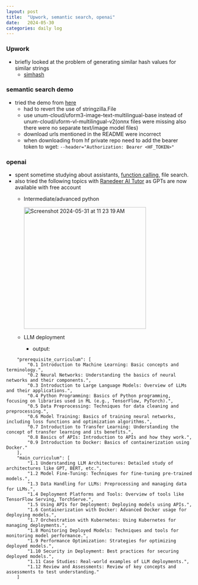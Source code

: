```yaml
---
layout: post
title:  "Upwork, semantic search, openai"
date:   2024-05-30
categories: daily log
---
```


### Upwork
- briefly looked at the problem of generating similar hash values for similar strings
    - [simhash](https://github.com/1e0ng/simhash)

### semantic search demo
- tried the demo from [here](https://github.com/ashvardanian/usearch-images)
    - had to revert the use of stringzilla.File
    - use unum-cloud/uform3-image-text-multilingual-base instead of unum-cloud/uform-vl-multilingual-v2(onnx files were missing also there were no separate text/image model files)
    - download urls mentioned in the README were incorrect
    - when downloading from hf private repo need to add the bearer token to wget: ```--header="Authorization: Bearer <HF_TOKEN>"```

### openai
- spent sometime studying about assistants, [function calling](https://cookbook.openai.com/examples/how_to_call_functions_with_chat_models), file search.
- also tried the following topics with [Ranedeer AI Tutor](https://github.com/JushBJJ/Mr.-Ranedeer-AI-Tutor) as GPTs are now available with free account
    - Intermediate/advanced python
      
      <img width="329" alt="Screenshot 2024-05-31 at 11 23 19 AM" src="https://github.com/mkmohangb/mkmohangb.github.io/assets/2610866/1d869787-dc58-47e7-9b46-57bb3c7cd95a">

    - LLM deployment
      - output:
```
    "prerequisite_curriculum": [
        "0.1 Introduction to Machine Learning: Basic concepts and terminology.",
        "0.2 Neural Networks: Understanding the basics of neural networks and their components.",
        "0.3 Introduction to Large Language Models: Overview of LLMs and their applications.",
        "0.4 Python Programming: Basics of Python programming, focusing on libraries used in ML (e.g., TensorFlow, PyTorch).",
        "0.5 Data Preprocessing: Techniques for data cleaning and preprocessing.",
        "0.6 Model Training: Basics of training neural networks, including loss functions and optimization algorithms.",
        "0.7 Introduction to Transfer Learning: Understanding the concept of transfer learning and its benefits.",
        "0.8 Basics of APIs: Introduction to APIs and how they work.",
        "0.9 Introduction to Docker: Basics of containerization using Docker."
    ],
    "main_curriculum": [
        "1.1 Understanding LLM Architectures: Detailed study of architectures like GPT, BERT, etc.",
        "1.2 Model Fine-Tuning: Techniques for fine-tuning pre-trained models.",
        "1.3 Data Handling for LLMs: Preprocessing and managing data for LLMs.",
        "1.4 Deployment Platforms and Tools: Overview of tools like TensorFlow Serving, TorchServe.",
        "1.5 Using APIs for Deployment: Deploying models using APIs.",
        "1.6 Containerization with Docker: Advanced Docker usage for deploying models.",
        "1.7 Orchestration with Kubernetes: Using Kubernetes for managing deployments.",
        "1.8 Monitoring Deployed Models: Techniques and tools for monitoring model performance.",
        "1.9 Performance Optimization: Strategies for optimizing deployed models.",
        "1.10 Security in Deployment: Best practices for securing deployed models.",
        "1.11 Case Studies: Real-world examples of LLM deployments.",
        "1.12 Review and Assessments: Review of key concepts and assessments to test understanding."
    ]
```


    

